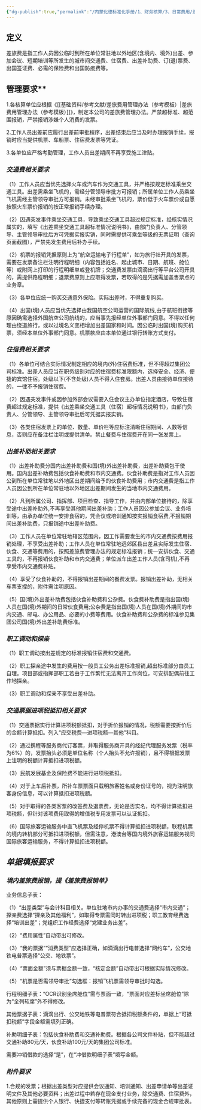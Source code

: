 ```yaml
---
{"dg-publish":true,"permalink":"/内蒙化德标准化手册/1、财务核算/3、日常费用/差旅费用报销/","dgPassFrontmatter":true,"noteIcon":""}
---
```




## 定义 
差旅费是指工作人员因公临时到所在单位常驻地以外地区(含境内、境外)出差、参加会议、短期培训等所发生的城市间交通费、住宿费、出差补助费、订(退)票费、出国签证费、必需的保险费和出国防疫费等。

## 管理要求**

1.各核算单位应根据《[[基础资料/参考文献/差旅费用管理办法（参考模板）\|差旅费用管理办法（参考模板）]]》，制定本公司的差旅费管理办法。严禁超标准、超范围报销，严禁报销涉嫌个人消费的发票。

2.工作人员出差前应履行出差前审批程序，出差结束后应当及时办理报销手续，报销时应当提供机票、车船票、住宿费发票等凭证。

3.各单位应严格考勤管理，工作人员出差期间不再享受施工津贴。

###  *交通费相关要求*

（1）工作人员应当优先选择火车或汽车作为交通工具，并严格按规定标准乘坐交通工具。出差需乘坐飞机的，需经分管领导审批方可报销；所属单位工作人员乘坐飞机需经主管领导审批方可报销。未经审批乘坐飞机的，票价低于火车票价或自愿按照火车票价报销的按正常报销手续办理。

（2）因遇突发事件乘坐交通工具，导致乘坐交通工具超过规定标准，经核实情况属实的，填写《出差乘坐交通工具超标准情况说明书》，由部门负责人、分管领导、主管领导审批后方可凭据实报实销，同时需提供可乘坐等级的无票证明（查询页面截图），严禁先发生费用后补办手续。

（2）机票的报销凭据原则上为“航空运输电子行程单”，如为旅行社开具的发票，需要在发票备注栏注明行程明细（内容包括姓名、起止城市、日期、航班、舱位等）或附网上打印的行程明细单或登机牌；交通费发票由滴滴出行等平台公司开具的，需提供路程明细；退票费原则上应取得发票，若取得的是凭据需加盖售票点的业务章。

（3）各单位应统一购买交通意外保险。实际出差时，不得重复购买。

（4）出国(境)人员应当优先选择由我国航空公司运营的国际航线,由于航班衔接等原因确需选择外国航空公司航线的，应当事先报经单位外事部门同意。不得以任何理由绕道旅行，或以过境名义变相增加出差国家和时间。因公临时出国(境)购买机票，须经本单位外事部门同意。机票款应由本单位通过银行转账方式支付。

### *住宿费相关要求*

（1）各单位可结合实际情况制定相应的境内(外)住宿费标准，但不得超过集团公司标准。出差人员应当在职务级别对应的住宿费标准限额内，选择安全、经济、便捷的宾馆住宿。处级以下(不含处级)人员不得入住套房。出差人员由接待单位接待的，一律不予报销住宿费。

（2）因遇突发事件或因参加外部会议需要入住会议主办单位指定酒店，导致住宿费超过规定标准，提供《出差乘坐交通工具（住宿）超标情况说明书》，由部门负责人、分管领导、主管领导审批后可凭据实报实销。

（3）各类住宿发票上的单位、数量、单价栏等应标注清晰住宿期间、人数等信息，否则应在备注栏注明或提供清单。禁止餐费与住宿费开在同一张发票上。

### *出差补助相关要求*

（1）出差补助费分国内出差补助费和国(境)外出差补助费，出差补助费包干使用。国内出差补助费包括伙食补助费和市内交通费。伙食补助费是指对工作人员因公到所在单位常驻地以外地区出差期间给予的伙食补助费用；市内交通费是指工作人员因公到所在单位常驻地以外地区出差期间发生的当地市内交通费用。

（2）凡到所属公司、指挥部、项目检查、指导工作，并由内部单位接待的，除享受途中出差补助外,不再享受其他期间出差补助；工作人员因公参加会议、业务培训等，由承办单位统一安排食宿的，凭会议或培训通知按实报销食宿费,不报销期间出差补助费，只报销途中出差补助费。

（3）工作人员在单位常驻地辖区范围内，因工作需要发生的市内交通费按费用报销处理，不享受出差补助；工作人员在单位常驻地远郊区县出差且实际发生住宿、伙食、交通等费用的，按照差旅费管理办法的规定标准报销；统一安排伙食、交通工具的，不再报销伙食补助和市内交通费；单位派车出差工作人员(含司机),不再享受市内交通费补贴。

（4）享受了伙食补助的，不得报销出差期间的餐费发票。报销出差补助，无相关车票支撑的，附件需注明原因。

（5）国(境)外出差补助费包括伙食补助费和公杂费。伙食费补助费是指出国(境)人员在国(境)外期间的日常伙食费用;公杂费是指出国(境)人员在国(境)外期间的市内交通、邮电、办公用品、必要的小费等费用。伙食补助费和公杂费的标准参见集团公司国(境)外出差补助费标准。

### *职工调动和探亲*

（1）职工调动按出差规定的标准报销住宿费和交通费。

（2）职工探亲途中发生的费用按一般员工公务出差标准报销,超出标准部分由员工自理。项目部或指挥部职工若由于工作繁忙无法离开工作岗位，可安排配偶前往工作地探亲。

（3）职工调动和探亲不享受出差补助。

### *交通票据进项税抵扣相关要求*

（1）交通票据实行计算进项税额抵扣，对于折价报销的情况，税额需要按折价后的金额计算抵扣。列入“应交税费—进项税额—其他”科目。

（2）通过携程等服务商代订客票，并取得服务商开具的经纪代理服务发票（税率为6%）的，发票抬头必须是单位名称（个人抬头不允许报销），且不得根据发票上注明的税额计算抵扣进项税额。

（3）民航发展基金及保险费不能进行进项税抵扣。

（4）对于上车后补票，所补车票票面只载明旅客姓名或身份证号的，视为注明旅客身份信息，可以计算抵扣进项税额。

（5）对于取得的各类客票的改签费及退票费，无论是否实名，均不得计算抵扣进项税额，但针对该项费用取得的增值税专用发票可以认证抵扣。

（6）国际旅客运输服务中直飞机票及经停机票不得计算抵扣进项税额，联程机票的境内转机部分可抵扣进项税额，但需注意，港澳台等国内境外旅客运输服务视同国际旅客运输服务，不得计算抵扣进项税额。

## *单据填报要求*

### *境内差旅费报销，提《差旅费报销单》*

业务信息子表：

（1）“出差类型”与会计科目相关。单位驻地市内办事的交通费选择“市内交通”；探亲费选择“探亲及其他福利”，如取得专票需同时转出进项税；职工教育经费选择“培训出差”；党组织工作经费选择“党建业务出差”。

（2）“费用属性”自动带出可修改。

（3）“我的票据”“消费类型”应选择正确，如滴滴出行电普选择“网约车”，公交地铁电普票选择“公交、地铁票”。

（4）“票面金额”须与票据金额一致，“核定金额”自动带出可根据实际情况修改。

（5）“机票是否需领导审批”勾选框：报销飞机票需领导审批时勾选。

行程明细子表：“OCR识别坐席舱位”需与票面一致，“票面对应差标坐席舱位”除为“全列软席”外不得修改。

其他票据子表：滴滴出行、公交地铁等电普票符合抵扣税额条件的，单据上“可抵扣税额”字段金额需填列正确。

补助明细子表：包括伙食补助费和交通补助费。根据各公司文件补贴，但不能超过交通补助80元/天，伙食补助100元/天的集团公司标准。

需要冲销借款的选择“是”，在“冲借款明细子表”填写金额。



###  *附件要求*

1.合规的发票；根据出差类型对应提供会议通知、培训通知、出差申请单等出差证明文件及其他必要资料；出差过程中若存在现金支付业务，除交通费、住宿费外，其他原则上需提供个人银行、快捷支付等转账凭据或手续完备的现金合规审批表。
